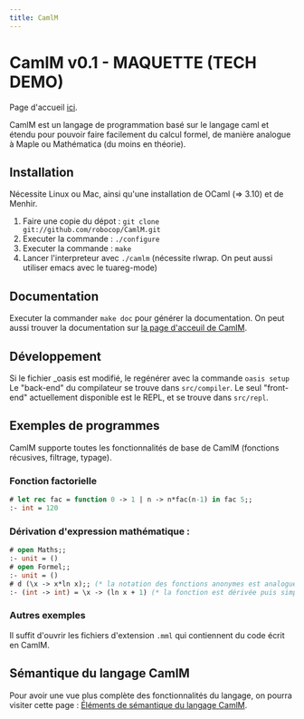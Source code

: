 ```yaml
---
title: CamlM
---
```

# CamlM v0.1 - MAQUETTE (TECH DEMO)

Page d'accueil [ici](http://robocop.github.com/CamlM/).

CamlM est un langage de programmation basé sur le langage caml et étendu pour pouvoir faire facilement du calcul formel, de manière analogue à Maple ou Mathématica (du moins en théorie).

## Installation

Nécessite Linux ou Mac, ainsi qu'une installation de OCaml (=> 3.10) et de Menhir.

1. Faire une copie du dépot : `git clone git://github.com/robocop/CamlM.git`
2. Executer la commande : `./configure`
3. Executer la commande : `make`
4. Lancer l'interpreteur avec `./camlm` (nécessite rlwrap. On peut aussi utiliser emacs avec le tuareg-mode)

## Documentation

Executer la commander `make doc` pour générer la documentation.
On peut aussi trouver la documentation sur [la page d'acceuil de CamlM](http://robocop.github.com/CamlM/).

## Développement

Si le fichier \_oasis est modifié, le regénérer avec la commande `oasis setup`
Le "back-end" du compilateur se trouve dans `src/compiler`. 
Le seul "front-end" actuellement disponible est le REPL, et se trouve dans `src/repl`.

## Exemples de programmes

CamlM supporte toutes les fonctionnalités de base de CamlM (fonctions récusives, filtrage, typage).

### Fonction factorielle
```Ocaml
# let rec fac = function 0 -> 1 | n -> n*fac(n-1) in fac 5;;
:- int = 120
```

### Dérivation d'expression mathématique : 

```Ocaml
# open Maths;;
:- unit = ()
# open Formel;;
:- unit = ()
# d (\x -> x*ln x);; (* la notation des fonctions anonymes est analogue à celle utilisée dans Haskell : \x -> f x *)
:- (int -> int) = \x -> (ln x + 1) (* la fonction est dérivée puis simplifiée automatiquement grâce à la fonction d présente dans maths.mml *)
```

### Autres exemples

Il suffit d'ouvrir les fichiers d'extension `.mml` qui contiennent du code écrit en CamlM.

## Sémantique du langage CamlM

Pour avoir une vue plus complète des fonctionnalités du langage, on pourra visiter cette page : [Éléments de sémantique du langage CamlM](https://github.com/robocop/CamlM/wiki/%C3%89l%C3%A9ments-de-s%C3%A9mantique-du-langage-CamlM). 
